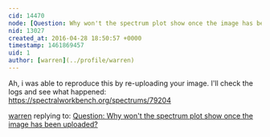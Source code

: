 ```yaml
---
cid: 14470
node: [Question: Why won't the spectrum plot show once the image has been uploaded?](../notes/litar/04-25-2016/question-why-won-t-the-spectrum-plot-show-once-the-image-has-been-uploaded)
nid: 13027
created_at: 2016-04-28 18:50:57 +0000
timestamp: 1461869457
uid: 1
author: [warren](../profile/warren)
---
```


Ah, i was able to reproduce this by re-uploading your image. I'll check the logs and see what happened: https://spectralworkbench.org/spectrums/79204

[warren](../profile/warren) replying to: [Question: Why won't the spectrum plot show once the image has been uploaded?](../notes/litar/04-25-2016/question-why-won-t-the-spectrum-plot-show-once-the-image-has-been-uploaded)

